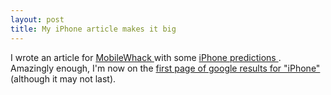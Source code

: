 ```yaml
---
layout: post
title: My iPhone article makes it big 
---
```

<p>I wrote an article for <a href="http://www.mobilewhack.com/">MobileWhack </a>with some <a href="http://www.mobilewhack.com/handset/apple_iphone.html">iPhone predictions </a>. Amazingly enough, I'm now on the <a href="http://www.google.com/search?q=iphone">first page of google results for "iPhone" </a>(although it may not last). </p>

